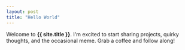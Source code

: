 ```yaml
---
layout: post
title: "Hello World"
---
```


Welcome to **{{ site.title }}**. I'm excited to start sharing projects, quirky thoughts, and the occasional meme. Grab a coffee and follow along!
